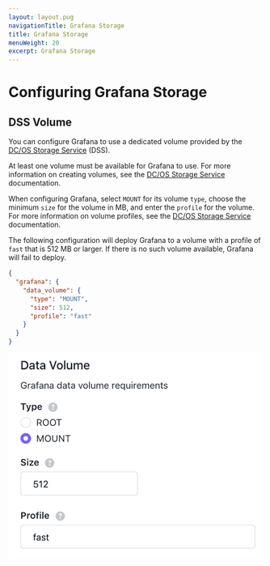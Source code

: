 ```yaml
---
layout: layout.pug
navigationTitle: Grafana Storage
title: Grafana Storage
menuWeight: 20
excerpt: Grafana Storage
---
```


# Configuring Grafana Storage

## DSS Volume

You can configure Grafana to use a dedicated volume provided by the [DC/OS Storage Service](/services/storage/latest/) (DSS).

At least one volume must be available for Grafana to use.
For more information on creating volumes, see the [DC/OS Storage Service](/services/storage/latest/cli-references/dcos-storage-volume/dcos-storage-volume-create) documentation.

When configuring Grafana, select `MOUNT` for its volume `type`, choose the minimum `size` for the volume in MB, and enter the `profile` for the volume.
For more information on volume profiles, see the [DC/OS Storage Service](/services/storage/latest/cli-references/dcos-storage-profile/) documentation.

The following configuration will deploy Grafana to a volume with a profile of `fast` that is 512 MB or larger.
If there is no such volume available, Grafana will fail to deploy.

```json
{
  "grafana": {
    "data_volume": {
      "type": "MOUNT",
      "size": 512,
      "profile": "fast"
    }
  }
}
```

![Grafana DSS GUI example](../../../img/grafana-dss-gui.png)
